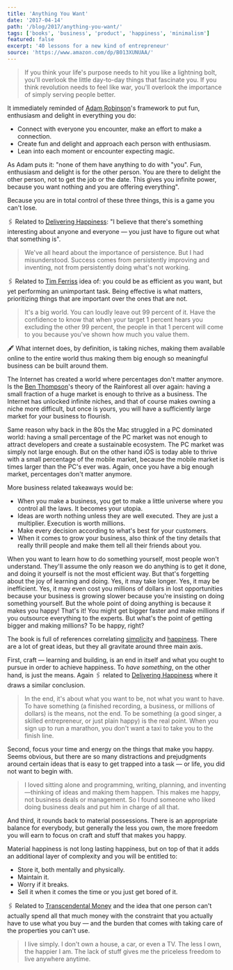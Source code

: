 ```yaml
---
title: 'Anything You Want'
date: '2017-04-14'
path: '/blog/2017/anything-you-want/'
tags: ['books', 'business', 'product', 'happiness', 'minimalism']
featured: false
excerpt: '40 lessons for a new kind of entrepreneur'
source: 'https://www.amazon.com/dp/B013XUNUAA/'
---
```


> If you think your life's purpose needs to hit you like a lightning bolt, you'll overlook the little day-to-day things that fascinate you. If you think revolution needs to feel like war, you'll overlook the importance of simply serving people better.

It immediately reminded of [Adam Robinson](https://en.wikipedia.org/wiki/Adam_Robinson)'s framework to put fun, enthusiasm and delight in everything you do:

- Connect with everyone you encounter, make an effort to make a connection.
- Create fun and delight and approach each person with enthusiasm.
- Lean into each moment or encounter expecting magic.

As Adam puts it: "none of them have anything to do with "you". Fun, enthusiasm and delight is for the other person. You are there to delight the other person, not to get the job or the date. This gives you infinite power, because you want nothing and you are offering everything".

Because you are in total control of these three things, this is a game you can't lose.

🖇 Related to [Delivering Happiness](/blog/2017/delivering-happiness): "I believe that there's something interesting about anyone and everyone — you just have to figure out what that something is".

> We've all heard about the importance of persistence. But I had misunderstood. Success comes from persistently improving and inventing, not from persistently doing what's not working.

🖇 Related to [Tim Ferriss](https://en.wikipedia.org/wiki/Tim_Ferriss) idea of: you could be as efficient as you want, but yet performing an unimportant task. Being effective is what matters, prioritizing things that are important over the ones that are not.

> It's a big world. You can loudly leave out 99 percent of it. Have the confidence to know that when your target 1 percent hears you excluding the other 99 percent, the people in that 1 percent will come to you because you've shown how much you value them.

🖋 What internet does, by definition, is taking niches, making them available online to the entire world thus making them big enough so meaningful business can be built around them.

The Internet has created a world where percentages don't matter anymore. Is the [Ben Thompson](http://exponent.fm/episode-012-the-internet-rainforest/)'s theory of the Rainforest all over again: having a small fraction of a huge market is enough to thrive as a business. The Internet has unlocked infinite niches, and that of course makes owning a niche more difficult, but once is yours, you will have a sufficiently large market for your business to flourish.

Same reason why back in the 80s the Mac struggled in a PC dominated world: having a small percentage of the PC market was not enough to attract developers and create a sustainable ecosystem. The PC market was simply not large enough. But on the other hand iOS is today able to thrive with a small percentage of the mobile market, because the mobile market is times larger than the PC's ever was. Again, once you have a big enough market, percentages don't matter anymore.

More business related takeaways would be:

- When you make a business, you get to make a little universe where you control all the laws. It becomes your utopia.
- Ideas are worth nothing unless they are well executed. They are just a multiplier. Execution is worth millions.
- Make every decision according to what's best for your customers.
- When it comes to grow your business, also think of the tiny details that really thrill people and make them tell all their friends about you.

When you want to learn how to do something yourself, most people won't understand. They'll assume the only reason we do anything is to get it done, and doing it yourself is not the most efficient way. But that's forgetting about the joy of learning and doing. Yes, it may take longer. Yes, it may be inefficient. Yes, it may even cost you millions of dollars in lost opportunities because your business is growing slower because you're insisting on doing something yourself. But the whole point of doing anything is because it makes you happy! That's it! You might get bigger faster and make millions if you outsource everything to the experts. But what's the point of getting bigger and making millions? To be happy, right?

The book is full of references correlating [simplicity](/tags/minimalism) and [happiness](/tags/happiness). There are a lot of great ideas, but they all gravitate around three main axis.

First, craft — learning and building, is an end in itself and what you ought to pursue in order to achieve happiness. To _have something_, on the other hand, is just the means. Again 🖇 related to [Delivering Happiness](/blog/2017/delivering-happiness) where it draws a similar conclusion.

> In the end, it's about what you want to be, not what you want to have. To have something (a finished recording, a business, or millions of dollars) is the means, not the end. To be something (a good singer, a skilled entrepreneur, or just plain happy) is the real point. When you sign up to run a marathon, you don't want a taxi to take you to the finish line.

Second, focus your time and energy on the things that make you happy. Seems obvious, but there are so many distractions and prejudgments around certain ideas that is easy to get trapped into a task — or life, you did not want to begin with.

> I loved sitting alone and programming, writing, planning, and inventing—thinking of ideas and making them happen. This makes me happy, not business deals or management. So I found someone who liked doing business deals and put him in charge of all that.

And third, it rounds back to material possessions. There is an appropriate balance for everybody, but generally the less you own, the more freedom you will earn to focus on craft and stuff that makes you happy.

Material happiness is not long lasting happiness, but on top of that it adds an additional layer of complexity and you will be entitled to:

- Store it, both mentally and physically.
- Maintain it.
- Worry if it breaks.
- Sell it when it comes the time or you just get bored of it.

🖇 Related to [Transcendental Money](http://scripting.com/davenet/2000/10/19/transcendentalMoney.html) and the idea that one person can't actually spend all that much money with the constraint that you actually have to use what you buy — and the burden that comes with taking care of the properties you can't use.

> I live simply. I don't own a house, a car, or even a TV. The less I own, the happier I am. The lack of stuff gives me the priceless freedom to live anywhere anytime.
